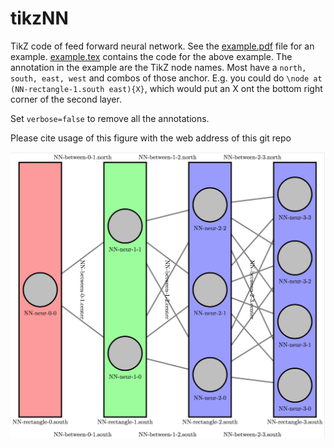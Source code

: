 # tikzNN
TikZ code of feed forward neural network.
See the [example.pdf](https://github.com/Strauman/tikzNN/blob/master/example.pdf) file for an example.
[example.tex](https://github.com/Strauman/tikzNN/blob/master/example.tex) contains the code for the above example.
The annotation in the example are the TikZ node names. Most have a `north, south, east, west` and combos of those
anchor. E.g. you could do `\node at (NN-rectangle-1.south east){X}`, which would put an X ont the bottom right
corner of the second layer.

Set `verbose=false` to remove all the annotations.

Please cite usage of this figure with the web address of this git repo

![Example png](https://github.com/Strauman/tikzNN/raw/master/example.png)
